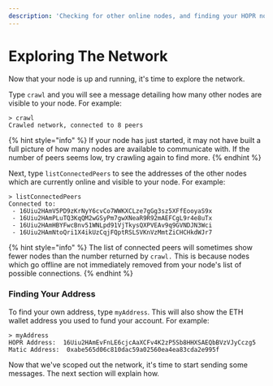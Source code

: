 ```yaml
---
description: 'Checking for other online nodes, and finding your HOPR node address.'
---
```


# Exploring The Network

Now that your node is up and running, it's time to explore the network.

Type `crawl` and you will see a message detailing how many other nodes are visible to your node. For example:

```text
> crawl
Crawled network, connected to 8 peers
```

{% hint style="info" %}
If your node has just started, it may not have built a full picture of how many nodes are available to communicate with. If the number of peers seems low, try crawling again to find more.
{% endhint %}

Next, type `listConnectedPeers` to see the addresses of the other nodes which are currently online and visible to your node. For example:

```text
> listConnectedPeers
Connected to:
 - 16Uiu2HAmV5PD9zKrNyY6cvCo7WWKXCLze7gGg3sz5XFfEooyaS9x
 - 16Uiu2HAmPLuTQ3KqQM2wGSyPm7gwXNeaR9R92mAEFCgL9r4e8uTx
 - 16Uiu2HAmHBYFwcBnv51WNLpd91VjTkysQXPVEAv9q9GVNDJN3Wci
 - 16Uiu2HAmNtoQri1X4ikUzCqjFQptRSLSVKnVzMmtZiCHCHkdWJr7
```

{% hint style="info" %}
The list of connected peers will sometimes show fewer nodes than the number returned by `crawl.` This is because nodes which go offline are not immediately removed from your node's list of possible connections.
{% endhint %}

### Finding Your Address

To find your own address, type `myAddress`. This will also show the ETH wallet address you used to fund your account. For example:

```text
> myAddress
HOPR Address:  16Uiu2HAmEvFnLE6cjcAaXCFv4K2zP5Sb8HHXSAEQbBVzVJyCczg5
Matic Address:  0xabe565d06c810dac59a02560ea4ea83cda2e995f
```

Now that we've scoped out the network, it's time to start sending some messages. The next section will explain how.

